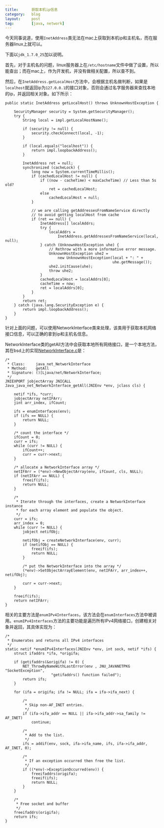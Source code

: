 ```yaml
---
title:      获取本机ip信息
category:   blog
layout:     post
tag:        [java, network]
---
```



今天同事说道，使用`InetAddress`类无法在mac上获取到本机ip和主机名，而在服务器linux上就可以。

下面以`jdk_1.7.0_25`加以说明。

首先，对于主机名的问题，linux服务器上在`/etc/hostname`文件中做了设置，所以能查出；而在mac上，作为开发机，并没有做相关配置，所以查不到。

然后，在`InetAddress.getLocalHost`方法中，会根据主机名做判断，如果是`localhost`就返回ip为`127.0.0.1`的接口对象，否则会通过名字服务器来查找本地的ip，并返回相关对象。如下所示：

    public static InetAddress getLocalHost() throws UnknownHostException {

        SecurityManager security = System.getSecurityManager();
        try {
            String local = impl.getLocalHostName();

            if (security != null) {
                security.checkConnect(local, -1);
            }

            if (local.equals("localhost")) {
                return impl.loopbackAddress();
            }

            InetAddress ret = null;
            synchronized (cacheLock) {
                long now = System.currentTimeMillis();
                if (cachedLocalHost != null) {
                    if ((now - cacheTime) < maxCacheTime) // Less than 5s old?
                        ret = cachedLocalHost;
                    else
                        cachedLocalHost = null;
                }

                // we are calling getAddressesFromNameService directly
                // to avoid getting localHost from cache
                if (ret == null) {
                    InetAddress[] localAddrs;
                    try {
                        localAddrs =
                            InetAddress.getAddressesFromNameService(local, null);
                    } catch (UnknownHostException uhe) {
                        // Rethrow with a more informative error message.
                        UnknownHostException uhe2 =
                            new UnknownHostException(local + ": " +
                                                     uhe.getMessage());
                        uhe2.initCause(uhe);
                        throw uhe2;
                    }
                    cachedLocalHost = localAddrs[0];
                    cacheTime = now;
                    ret = localAddrs[0];
                }
            }
            return ret;
        } catch (java.lang.SecurityException e) {
            return impl.loopbackAddress();
        }
    }

针对上面的问题，可以使用NetworkInterface类来处理，该类用于获取本机网络接口信息，可以正确的拿到ip和主机名信息。

NetworkInterface类的getAll方法中会获取本地所有网络接口，是一个本地方法，其在bsd上的实现[NetworkInterface.c][1]是：

	/*
     * Class:     java_net_NetworkInterface
     * Method:    getAll
     * Signature: ()[Ljava/net/NetworkInterface;
     */
    JNIEXPORT jobjectArray JNICALL Java_java_net_NetworkInterface_getAll(JNIEnv *env, jclass cls) {
    
        netif *ifs, *curr;
        jobjectArray netIFArr;
        jint arr_index, ifCount;
    
        ifs = enumInterfaces(env);
        if (ifs == NULL) {
            return NULL;
        }
    
        /* count the interface */
        ifCount = 0;
        curr = ifs;
        while (curr != NULL) {
            ifCount++;
            curr = curr->next;
        }
    
        /* allocate a NetworkInterface array */
        netIFArr = (*env)->NewObjectArray(env, ifCount, cls, NULL);
        if (netIFArr == NULL) {
            freeif(ifs);
            return NULL;
        }
    
        /*
         * Iterate through the interfaces, create a NetworkInterface instance
         * for each array element and populate the object.
         */
        curr = ifs;
        arr_index = 0;
        while (curr != NULL) {
            jobject netifObj;
    
            netifObj = createNetworkInterface(env, curr);
            if (netifObj == NULL) {
                freeif(ifs);
                return NULL;
            }
    
            /* put the NetworkInterface into the array */
            (*env)->SetObjectArrayElement(env, netIFArr, arr_index++, netifObj);
    
            curr = curr->next;
        }
    
        freeif(ifs);
        return netIFArr;
    }

相关的主要方法是`enumIPv4Interfaces`，该方法会在`enumInterfaces`方法中被调用。`enumIPv4Interfaces`方法的主要功能是遍历所有IPv4网络接口，创建相关对象并返回，其具体实现为：
    
    /*
     * Enumerates and returns all IPv4 interfaces
     */
    static netif *enumIPv4Interfaces(JNIEnv *env, int sock, netif *ifs) {
        struct ifaddrs *ifa, *origifa;
    
        if (getifaddrs(&origifa) != 0) {
            NET_ThrowByNameWithLastError(env , JNU_JAVANETPKG "SocketException",
                         "getifaddrs() function failed");
            return ifs;
        }
    
        for (ifa = origifa; ifa != NULL; ifa = ifa->ifa_next) {
    
            /*
             * Skip non-AF_INET entries.
             */
            if (ifa->ifa_addr == NULL || ifa->ifa_addr->sa_family != AF_INET)
                continue;
    
            /*
             * Add to the list.
             */
            ifs = addif(env, sock, ifa->ifa_name, ifs, ifa->ifa_addr, AF_INET, 0);
    
            /*
             * If an exception occurred then free the list.
             */
            if ((*env)->ExceptionOccurred(env)) {
                freeifaddrs(origifa);
                freeif(ifs);
                return NULL;
            }
        }
    
        /*
         * Free socket and buffer
         */
        freeifaddrs(origifa);
        return ifs;
    }




[1]:    https://hg.openjdk.java.net/jdk7u/jdk7u/jdk/file/861e489158ef/src/solaris/native/java/net/NetworkInterface.c
